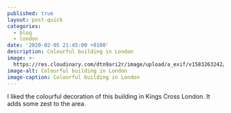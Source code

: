 ```yaml
---
published: true
layout: post-quick
categories:
  - blog
  - london
date: '2020-02-05 21:45:00 +0100'
description: Colourful building in London
image: >-
  https://res.cloudinary.com/dtn9ari2r/image/upload/a_exif/v1583263242/blog/9C1C0811-3954-492C-A2F1-DF4EF933E4E7.jpg
image-alt: Colourful building in London
image-caption: Colourful building in London
---
```

I liked the colourful decoration of this building in Kings Cross London. It adds some zest to the area.
